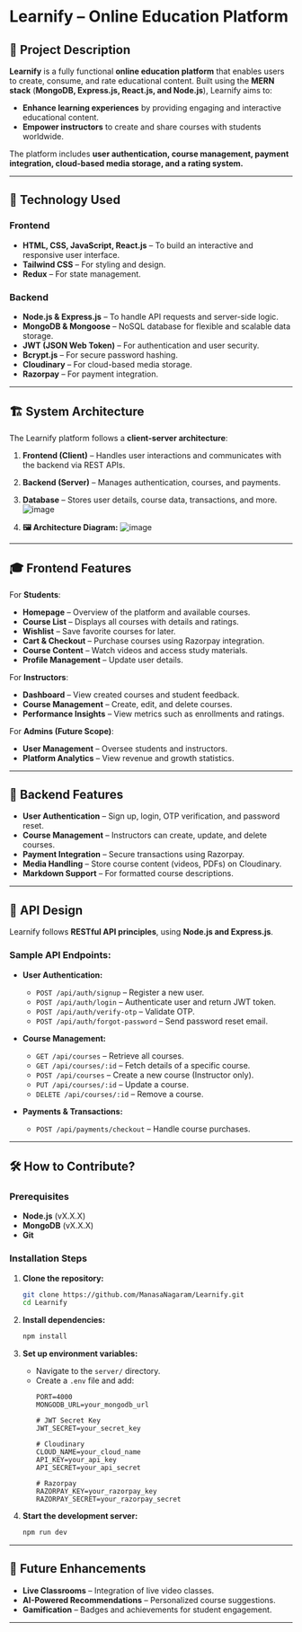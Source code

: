 

# **Learnify – Online Education Platform**  


## 📌 **Project Description**  

**Learnify** is a fully functional **online education platform** that enables users to create, consume, and rate educational content. Built using the **MERN stack** (**MongoDB, Express.js, React.js, and Node.js**), Learnify aims to:  

- **Enhance learning experiences** by providing engaging and interactive educational content.  
- **Empower instructors** to create and share courses with students worldwide.  

The platform includes **user authentication, course management, payment integration, cloud-based media storage, and a rating system.**  

---

## 🚀 **Technology Used**  

### **Frontend**  
- **HTML, CSS, JavaScript, React.js** – To build an interactive and responsive user interface.  
- **Tailwind CSS** – For styling and design.  
- **Redux** – For state management.  

### **Backend**  
- **Node.js & Express.js** – To handle API requests and server-side logic.  
- **MongoDB & Mongoose** – NoSQL database for flexible and scalable data storage.  
- **JWT (JSON Web Token)** – For authentication and user security.  
- **Bcrypt.js** – For secure password hashing.  
- **Cloudinary** – For cloud-based media storage.  
- **Razorpay** – For payment integration.  

---

## 🏗 **System Architecture**  

The Learnify platform follows a **client-server architecture**:  
1. **Frontend (Client)** – Handles user interactions and communicates with the backend via REST APIs.  
2. **Backend (Server)** – Manages authentication, courses, and payments.  
3. **Database** – Stores user details, course data, transactions, and more.
   ![image](https://github.com/user-attachments/assets/f1d3c333-56fe-4347-8431-f47ac84283c5)


4. **🖼 Architecture Diagram:** 
  ![image](https://github.com/user-attachments/assets/20a879b2-6a5b-4a67-800d-1c79a8994998)


---

## 🎓 **Frontend Features**  

For **Students**:  
- **Homepage** – Overview of the platform and available courses.  
- **Course List** – Displays all courses with details and ratings.  
- **Wishlist** – Save favorite courses for later.  
- **Cart & Checkout** – Purchase courses using Razorpay integration.  
- **Course Content** – Watch videos and access study materials.  
- **Profile Management** – Update user details.  

For **Instructors**:  
- **Dashboard** – View created courses and student feedback.  
- **Course Management** – Create, edit, and delete courses.  
- **Performance Insights** – View metrics such as enrollments and ratings.  

For **Admins (Future Scope)**:  
- **User Management** – Oversee students and instructors.  
- **Platform Analytics** – View revenue and growth statistics.  

---

## 🔧 **Backend Features**  

- **User Authentication** – Sign up, login, OTP verification, and password reset.  
- **Course Management** – Instructors can create, update, and delete courses.  
- **Payment Integration** – Secure transactions using Razorpay.  
- **Media Handling** – Store course content (videos, PDFs) on Cloudinary.  
- **Markdown Support** – For formatted course descriptions.  

---

## 📡 **API Design**  

Learnify follows **RESTful API principles**, using **Node.js and Express.js**.  

### **Sample API Endpoints:**  

- **User Authentication:**  
  - `POST /api/auth/signup` – Register a new user.  
  - `POST /api/auth/login` – Authenticate user and return JWT token.  
  - `POST /api/auth/verify-otp` – Validate OTP.  
  - `POST /api/auth/forgot-password` – Send password reset email.  

- **Course Management:**  
  - `GET /api/courses` – Retrieve all courses.  
  - `GET /api/courses/:id` – Fetch details of a specific course.  
  - `POST /api/courses` – Create a new course (Instructor only).  
  - `PUT /api/courses/:id` – Update a course.  
  - `DELETE /api/courses/:id` – Remove a course.  

- **Payments & Transactions:**  
  - `POST /api/payments/checkout` – Handle course purchases.  

---

## 🛠 **How to Contribute?**  

### **Prerequisites**  
- **Node.js** (vX.X.X)  
- **MongoDB** (vX.X.X)  
- **Git**  

### **Installation Steps**  

1. **Clone the repository:**  
   ```sh
   git clone https://github.com/ManasaNagaram/Learnify.git
   cd Learnify
   ```

2. **Install dependencies:**  
   ```sh
   npm install
   ```

3. **Set up environment variables:**  
   - Navigate to the `server/` directory.  
   - Create a `.env` file and add:  
     ```env
     PORT=4000
     MONGODB_URL=your_mongodb_url

     # JWT Secret Key
     JWT_SECRET=your_secret_key

     # Cloudinary
     CLOUD_NAME=your_cloud_name
     API_KEY=your_api_key
     API_SECRET=your_api_secret

     # Razorpay
     RAZORPAY_KEY=your_razorpay_key
     RAZORPAY_SECRET=your_razorpay_secret
     ```

4. **Start the development server:**  
   ```sh
   npm run dev
   ```

---



## 🎯 **Future Enhancements**  

- **Live Classrooms** – Integration of live video classes.  
- **AI-Powered Recommendations** – Personalized course suggestions.  
- **Gamification** – Badges and achievements for student engagement.  

---

